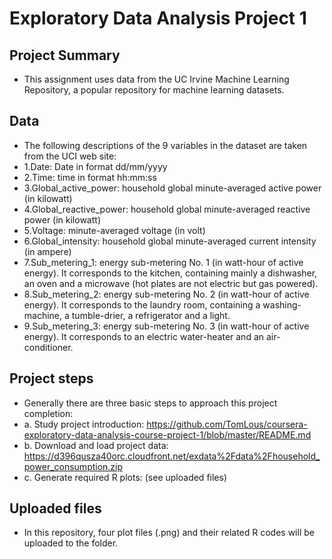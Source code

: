 # Exploratory Data Analysis Project 1

## Project Summary 
* This assignment uses data from the UC Irvine Machine Learning Repository, a popular repository for machine learning datasets. 
 
## Data 
* The following descriptions of the 9 variables in the dataset are taken from the UCI web site:
* 1.Date: Date in format dd/mm/yyyy
* 2.Time: time in format hh:mm:ss
* 3.Global_active_power: household global minute-averaged active power (in kilowatt)
* 4.Global_reactive_power: household global minute-averaged reactive power (in kilowatt)
* 5.Voltage: minute-averaged voltage (in volt) 
* 6.Global_intensity: household global minute-averaged current intensity (in ampere)
* 7.Sub_metering_1: energy sub-metering No. 1 (in watt-hour of active energy). It corresponds to the kitchen, containing mainly a       dishwasher, an oven and a microwave (hot plates are not electric but gas powered).
* 8.Sub_metering_2: energy sub-metering No. 2 (in watt-hour of active energy). It corresponds to the laundry room, containing a         washing-machine, a tumble-drier, a refrigerator and a light.
* 9.Sub_metering_3: energy sub-metering No. 3 (in watt-hour of active energy). It corresponds to an electric water-heater and an air-conditioner.

## Project steps
* Generally there are three basic steps to approach this project completion: 
* a. Study project introduction: https://github.com/TomLous/coursera-exploratory-data-analysis-course-project-1/blob/master/README.md
* b. Download and load project data: https://d396qusza40orc.cloudfront.net/exdata%2Fdata%2Fhousehold_power_consumption.zip
* c. Generate required R plots: (see uploaded files)

## Uploaded files 
* In this repository, four plot files (.png) and their related R codes will be uploaded to the folder. 
